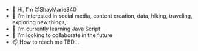 - 👋 Hi, I’m @ShayMarie340
- 👀 I’m interested in social media, content creation, data, hiking, traveling, exploring new things, 
- 🌱 I’m currently learning Java Script
- 💞️ I’m looking to collaborate in the future
- 📫 How to reach me TBD...

<!---
ShayMarie340/ShayMarie340 is a ✨ special ✨ repository because its `README.md` (this file) appears on your GitHub profile.
You can click the Preview link to take a look at your changes.
--->

